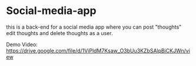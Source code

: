 # Social-media-app
this is a back-end for a social media app where you can post "thoughts" edit thoughts and delete thoughts as a user.

Demo Video: https://drive.google.com/file/d/1ViPldM7Ksaw_O3bUu3KZbSAlpBiCKJWn/view